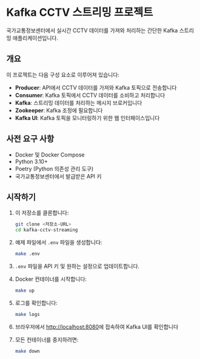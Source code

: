 # Kafka CCTV 스트리밍 프로젝트

국가교통정보센터에서 실시간 CCTV 데이터를 가져와 처리하는 간단한 Kafka 스트리밍 애플리케이션입니다.

## 개요

이 프로젝트는 다음 구성 요소로 이루어져 있습니다:

- **Producer**: API에서 CCTV 데이터를 가져와 Kafka 토픽으로 전송합니다
- **Consumer**: Kafka 토픽에서 CCTV 데이터를 소비하고 처리합니다
- **Kafka**: 스트리밍 데이터를 처리하는 메시지 브로커입니다
- **Zookeeper**: Kafka 조정에 필요합니다
- **Kafka UI**: Kafka 토픽을 모니터링하기 위한 웹 인터페이스입니다

## 사전 요구 사항

- Docker 및 Docker Compose
- Python 3.10+
- Poetry (Python 의존성 관리 도구)
- 국가교통정보센터에서 발급받은 API 키

## 시작하기

1. 이 저장소를 클론합니다:
   ```bash
   git clone <저장소-URL>
   cd kafka-cctv-streaming
   ```

2. 예제 파일에서 `.env` 파일을 생성합니다:
   ```bash
   make .env
   ```

3. `.env` 파일을 API 키 및 원하는 설정으로 업데이트합니다.

4. Docker 컨테이너를 시작합니다:
   ```bash
   make up
   ```

5. 로그를 확인합니다:
   ```bash
   make logs
   ```

6. 브라우저에서 [http://localhost:8080](http://localhost:8080)에 접속하여 Kafka UI를 확인합니다

7. 모든 컨테이너를 중지하려면:
   ```bash
   make down
   ```
